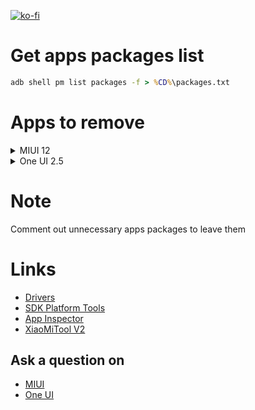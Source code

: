 [![ko-fi](https://www.ko-fi.com/img/githubbutton_sm.svg)](https://ko-fi.com/Q5Q51QUJC)

# Get apps packages list

```cmd
adb shell pm list packages -f > %CD%\packages.txt
```

# Apps to remove

<details>
  <summary>MIUI 12</summary>

* WPS Office
* Средство просмотра документов Mi (на платформе WPS)
* Aliexpress
* Юла
* Bookmark Provider
* Chrome
* Загрузки
* Диктофон
* Меню SIM-карты
* Темы (закомментировано)
* Каталог живых обоев
* Booking.com
* Mi Пульт
* eBay
* YouTube
* YouTube Music
* Android Accessibility Suite
* Facebook
* Google Диск
* Ассистент
* Google Новости
* Карты
* Google Фото
* Google Podcasts
* Duo
* Device Health Services
* Цифровое благополучие
* Gmail
* Google
* Google Play Музыка
* Google Play Игры
* Android Auto
* Android One
* Google Play Фильмы
* Объектив
* Google Play Services for AR
* Mi Браузер
* Карусель обоев
* Проводник
* Лента виджетов
* Mi Community
* Mi Store
* Mi Mover
* Быстрые приложения
* Заметки
* Справочник
* Analytics
* Компас
* FM-радио
* Служба FM радио
* Сервисы и обратная связь
* ShareMe
* msa
* Музыка
* Mi Видео
* PartnerNetflixActivation
* Opera
* Joyose
* Сканер
* Игры
* Mi Picks
* Дзен
* TikToks
* Яндекс

</details>

<details>
  <summary>One UI 2.5</summary>

* Ar Zone
* Ar*зарисовка
* Ar*приложения
* Bixby
* Bixby Vision
* Bixby Voice
* Bixby Vision Framework
* Bookmark Provider
* Briefing
* Chrome
* DECO PIC
* Dex для ПК
* Device Health Services
* Duo
* Facebook
* Galaxy Themes
* Galaxy Wearable
* Game Booster
* Game Launcher
* Game Optimizing Service
* Gmail
* Google
* Google Play Services for AR
* Google Play Фильмы
* Google Фото
* Health Service
* Link Sharing
* Office
* OneDrive
* Outlook
* Samsung Daily
* Samsung DeX
* Samsung Galaxy Friends
* Samsung Global Goals
* Samsung Health
* Samsung Internet
* Samsung Kids
* Samsung Notes
* Samsung Pass
* Samsung Pass Provider
* Samsung Pay
* Secure Folder
* SmartThings
* SwiftKey factory settings
* Wearable Manager Installer
* YouTube
* YouTube Music
* Автозаполнение с Samsung Pass
* Включение голосом
* Главный экран Samsung DeX
* Google Диск
* Диспетчер вашего телефона
* Звукозапись
* Карты
* Каталог живых обоев
* Клавиатура Microsoft SwiftKey
* Клавиатура Samsung
* Люди
* Мои файлы
* Погода
* Прямая расшифровка
* Редактор AR*эмодзи
* Руководство пользователя
* Служба Bixby
* Советы
* Стикеры AR Emoji
* Сценарии Bixby
* Установщик Kids
* Яндекс

</details>

# Note

Comment out unnecessary apps packages to leave them

# Links

- [Drivers](https://developer.android.com/studio/run/win-usb)
- [SDK Platform Tools](https://developer.android.com/studio/releases/platform-tools)
- [App Inspector](https://play.google.com/store/apps/details?id=bg.projectoria.appinspector)
- [XiaoMiTool V2](https://github.com/francescotescari/XMT/releases)
## Ask a question on

- [MIUI](https://4pda.ru/forum/index.php?s=&showtopic=955101&view=findpost&p=93561572)
- [One UI](https://4pda.ru/forum/index.php?s=&showtopic=953111&view=findpost&p=97533733)

